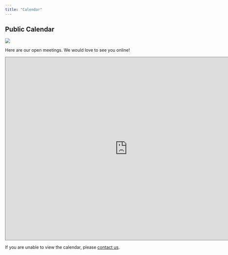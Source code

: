 ```yaml
---
title: "Calendar"
---
```


## Public Calendar

![](/tazama.png)

Here are our open meetings. We would love to see you online!

<iframe src="https://calendar.google.com/calendar/embed?height=600&wkst=1&ctz=Africa%2FJohannesburg&bgcolor=%23ffffff&title=Tazama&src=Y18wZjY3MmU3MzNhZjVlYTI1OTk2NDUyMGNjNWNmNzg1NjUwMzNjNTFhODM0M2JhYTgzYjY0MjRiOGRjNTE3ZmEwQGdyb3VwLmNhbGVuZGFyLmdvb2dsZS5jb20&color=%237CB342" style="border:solid 1px #777" width="800" height="600" frameborder="0" scrolling="no"></iframe>

If you are unable to view the calendar, please [contact us](/contact/contact).
